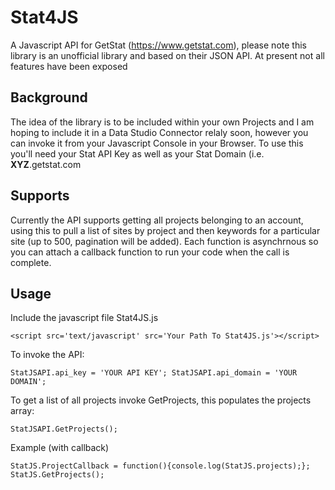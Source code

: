 # Stat4JS
A Javascript API for GetStat (https://www.getstat.com), please note this library is an unofficial library and based on their JSON API. At present not all features have been exposed

## Background
The idea of the library is to be included within your own Projects and I am hoping to include it in a Data Studio Connector relaly soon, however you can invoke it from your Javascript Console in your Browser. To use this you'll need your Stat API Key as well as your Stat Domain (i.e. **XYZ**.getstat.com

## Supports
Currently the API supports getting all projects belonging to an account, using this to pull a list of sites by project and then keywords for a particular site (up to 500, pagination will be added). Each function is asynchrnous so you can attach a callback function to run your code when the call is complete.

## Usage
Include the javascript file Stat4JS.js

`<script src='text/javascript' src='Your Path To Stat4JS.js'></script>`

To invoke the API:

`
StatJSAPI.api_key = 'YOUR API KEY';
StatJSAPI.api_domain = 'YOUR DOMAIN';
`

To get a list of all projects invoke GetProjects, this populates the projects array:

`
StatJSAPI.GetProjects();
`

Example (with callback)

`
StatJS.ProjectCallback = function(){console.log(StatJS.projects);};
StatJS.GetProjects();
`

